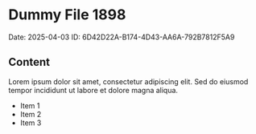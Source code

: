 # Dummy File 1898

Date: 2025-04-03
ID: 6D42D22A-B174-4D43-AA6A-792B7812F5A9

## Content

Lorem ipsum dolor sit amet, consectetur adipiscing elit.
Sed do eiusmod tempor incididunt ut labore et dolore magna aliqua.

* Item 1
* Item 2
* Item 3
